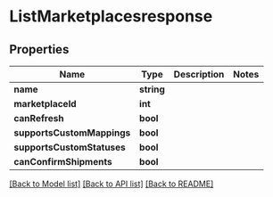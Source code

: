 # ListMarketplacesresponse

## Properties
Name | Type | Description | Notes
------------ | ------------- | ------------- | -------------
**name** | **string** |  | 
**marketplaceId** | **int** |  | 
**canRefresh** | **bool** |  | 
**supportsCustomMappings** | **bool** |  | 
**supportsCustomStatuses** | **bool** |  | 
**canConfirmShipments** | **bool** |  | 

[[Back to Model list]](../README.md#documentation-for-models) [[Back to API list]](../README.md#documentation-for-api-endpoints) [[Back to README]](../README.md)


